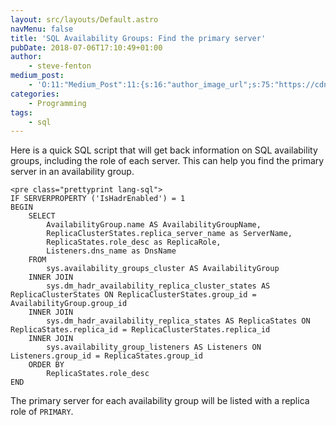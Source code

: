 ```yaml
---
layout: src/layouts/Default.astro
navMenu: false
title: 'SQL Availability Groups: Find the primary server'
pubDate: 2018-07-06T17:10:49+01:00
author:
    - steve-fenton
medium_post:
    - 'O:11:"Medium_Post":11:{s:16:"author_image_url";s:75:"https://cdn-images-1.medium.com/fit/c/400/400/1*eXkhfEuF41g5W_xnc_ydLA.jpeg";s:10:"author_url";s:38:"https://medium.com/@steve.fenton.co.uk";s:11:"byline_name";N;s:12:"byline_email";N;s:10:"cross_link";s:3:"yes";s:2:"id";s:12:"6f741835ad3a";s:21:"follower_notification";s:3:"yes";s:7:"license";s:19:"all-rights-reserved";s:14:"publication_id";s:2:"-1";s:6:"status";s:5:"draft";s:3:"url";s:51:"https://medium.com/@steve.fenton.co.uk/6f741835ad3a";}'
categories:
    - Programming
tags:
    - sql
---
```


Here is a quick SQL script that will get back information on SQL availability groups, including the role of each server. This can help you find the primary server in an availability group.

```
<pre class="prettyprint lang-sql">
IF SERVERPROPERTY ('IsHadrEnabled') = 1
BEGIN
    SELECT
        AvailabilityGroup.name AS AvailabilityGroupName,
        ReplicaClusterStates.replica_server_name as ServerName,
        ReplicaStates.role_desc as ReplicaRole,
        Listeners.dns_name as DnsName
    FROM
        sys.availability_groups_cluster AS AvailabilityGroup
    INNER JOIN
        sys.dm_hadr_availability_replica_cluster_states AS ReplicaClusterStates ON ReplicaClusterStates.group_id = AvailabilityGroup.group_id
    INNER JOIN
        sys.dm_hadr_availability_replica_states AS ReplicaStates ON ReplicaStates.replica_id = ReplicaClusterStates.replica_id
    INNER JOIN
        sys.availability_group_listeners AS Listeners ON Listeners.group_id = ReplicaStates.group_id
    ORDER BY
        ReplicaStates.role_desc
END
```
The primary server for each availability group will be listed with a replica role of `PRIMARY`.